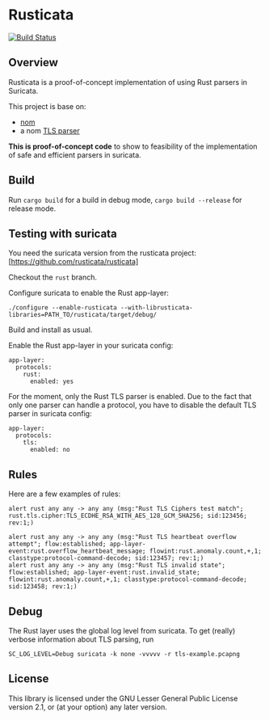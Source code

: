 # Rusticata

[![Build Status](https://travis-ci.org/rusticata/rusticata.svg?branch=master)](https://travis-ci.org/rusticata/rusticata)

## Overview

Rusticata is a proof-of-concept implementation of using Rust parsers in
Suricata.

This project is base on:
- [nom](https://github.com/rusticata/tls-parser)
- a nom [TLS parser](https://github.com/rusticata/tls-parser)

**This is proof-of-concept code** to show to feasibility of the implementation of safe and efficient parsers
in suricata.

## Build

Run `cargo build` for a build in debug mode, `cargo build --release` for release mode.

## Testing with suricata

You need the suricata version from the rusticata project: [https://github.com/rusticata/rusticata]

Checkout the `rust` branch.

Configure suricata to enable the Rust app-layer:
```
./configure --enable-rusticata --with-librusticata-libraries=PATH_TO/rusticata/target/debug/
```

Build and install as usual.

Enable the Rust app-layer in your suricata config:
```
app-layer:
  protocols:
    rust:
      enabled: yes
```

For the moment, only the Rust TLS parser is enabled. Due to the fact that only one parser can handle a protocol,
you have to disable the default TLS parser in suricata config:
```
app-layer:
  protocols:
    tls:
      enabled: no
```

## Rules
Here are a few examples of rules:
```
alert rust any any -> any any (msg:"Rust TLS Ciphers test match"; rust.tls.cipher:TLS_ECDHE_RSA_WITH_AES_128_GCM_SHA256; sid:123456; rev:1;)

alert rust any any -> any any (msg:"Rust TLS heartbeat overflow attempt"; flow:established; app-layer-event:rust.overflow_heartbeat_message; flowint:rust.anomaly.count,+,1; classtype:protocol-command-decode; sid:123457; rev:1;)
alert rust any any -> any any (msg:"Rust TLS invalid state"; flow:established; app-layer-event:rust.invalid_state; flowint:rust.anomaly.count,+,1; classtype:protocol-command-decode; sid:123458; rev:1;)
```

## Debug
The Rust layer uses the global log level from suricata. To get (really) verbose information about TLS parsing, run
```
SC_LOG_LEVEL=Debug suricata -k none -vvvvv -r tls-example.pcapng
```


## License

This library is licensed under the GNU Lesser General Public License version 2.1, or (at your option) any later version.
